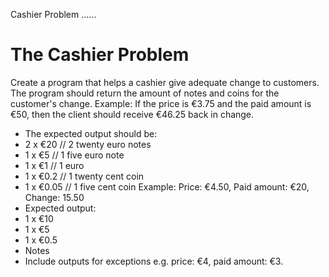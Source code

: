 Cashier Problem
......
# The Cashier Problem
Create a program that helps a cashier give adequate change to customers. The program should return the amount of notes and coins for the customer's change.
Example: If the price is €3.75 and the paid amount is €50, then the client should receive €46.25 back in change.
* The expected output should be:
* 2 x €20 // 2 twenty euro notes
* 1 x €5 // 1 five euro note
* 1 x €1 // 1 euro
* 1 x €0.2 // 1 twenty cent coin
* 1 x €0.05 // 1 five cent coin
Example: Price: €4.50, Paid amount: €20, Change: 15.50
* Expected output:
* 1 x €10
* 1 x €5
* 1 x €0.5
* Notes
* Include outputs for exceptions e.g. price: €4, paid amount: €3.
